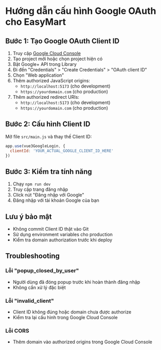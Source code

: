 # Hướng dẫn cấu hình Google OAuth cho EasyMart

## Bước 1: Tạo Google OAuth Client ID

1. Truy cập [Google Cloud Console](https://console.cloud.google.com/)
2. Tạo project mới hoặc chọn project hiện có
3. Bật Google+ API trong Library
4. Đi đến "Credentials" > "Create Credentials" > "OAuth client ID"
5. Chọn "Web application"
6. Thêm authorized JavaScript origins:
   - `http://localhost:5173` (cho development)
   - `https://yourdomain.com` (cho production)
7. Thêm authorized redirect URIs:
   - `http://localhost:5173` (cho development)
   - `https://yourdomain.com` (cho production)

## Bước 2: Cấu hình Client ID

Mở file `src/main.js` và thay thế Client ID:

```javascript
app.use(vue3GoogleLogin, {
  clientId: 'YOUR_ACTUAL_GOOGLE_CLIENT_ID_HERE'
})
```

## Bước 3: Kiểm tra tính năng

1. Chạy `npm run dev`
2. Truy cập trang đăng nhập
3. Click nút "Đăng nhập với Google"
4. Đăng nhập với tài khoản Google của bạn

## Lưu ý bảo mật

- Không commit Client ID thật vào Git
- Sử dụng environment variables cho production
- Kiểm tra domain authorization trước khi deploy

## Troubleshooting

### Lỗi "popup_closed_by_user"
- Người dùng đã đóng popup trước khi hoàn thành đăng nhập
- Không cần xử lý đặc biệt

### Lỗi "invalid_client"
- Client ID không đúng hoặc domain chưa được authorize
- Kiểm tra lại cấu hình trong Google Cloud Console

### Lỗi CORS
- Thêm domain vào authorized origins trong Google Cloud Console